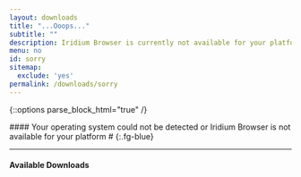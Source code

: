 ```yaml
---
layout: downloads
title: "...Ooops..."
subtitle: ""
description: Iridium Browser is currently not available for your platform or your operating system could not be detected!
menu: no
id: sorry
sitemap:
  exclude: 'yes'
permalink: /downloads/sorry
---
```


{::options parse_block_html="true" /}
<div class="icon dl-sorry fa-frown-o"></div>
#### Your operating system could not be detected or Iridium Browser is not available for your platform #
{:.fg-blue}

---

#### Available Downloads #